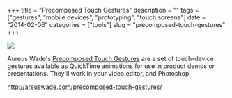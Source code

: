 +++
title = "Precomposed Touch Gestures"
description = ""
tags = ["gestures", "mobile devices", "prototyping", "touch screens"]
date = "2014-02-06"
categories = ["tools"]
slug = "precomposed-touch-gestures"
+++


<div class="tool-screenshot mb1"><a href="http://areuswade.com/precomposed-touch-gestures/"><img id="bluga-thumbnail-2873" class="bluga-thumbnail custom" src="//media.konigi.com/bluga/
wt52f3df1b3ff23_custom.jpg"/></a></div><p>Aureus Wade's <a href="http://areuswade.com/precomposed-touch-gestures/">Precomposed Touch Gestures</a> are a set of touch-device gestures available as QuickTime animations for use in product demos or presentations. They'll work in your video editor, and Photoshop.</p>

  
<p><a href="http://areuswade.com/precomposed-touch-gestures/">http://areuswade.com/precomposed-touch-gestures/</a></p>
      
